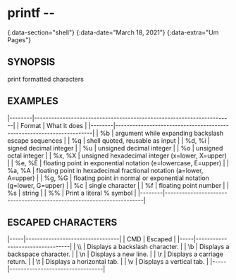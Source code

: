# printf --
{:data-section="shell"}
{:data-date="March 18, 2021"}
{:data-extra="Um Pages"}

## SYNOPSIS
print formatted characters

## EXAMPLES

|--------|----------------------------------------------------------------------|
| Format | What it does                                                         |
|--------|----------------------------------------------------------------------|
| %b     | argument while expanding backslash escape sequences                  |
| %q     | shell quoted, reusable as input                                      |
| %d, %i | signed decimal integer                                               |
| %u     | unsigned decimal integer                                             |
| %o     | unsigned octal integer                                               |
| %x, %X | unsigned hexadecimal integer (x=lower, X=upper)                      |
| %e, %E | floating point in exponential notation (e=lowercase, E=upper)        |
| %a, %A | floating point in hexadecimal fractional notation (a=lower, A=upper) |
| %g, %G | floating point in normal or exponential notation (g=lower, G=upper)  |
| %c     | single character                                                     |
| %f     | floating point number                                                |
| %s     | string                                                               |
| %%     | Print a literal % symbol                                             |
|--------|----------------------------------------------------------------------|

## ESCAPED CHARACTERS

|-----|---------------------------------|
| CMD | Escaped                         |
|-----|---------------------------------|
| \\\ | Displays a backslash character. |
| \b  | Displays a backspace character. |
| \n  | Displays a new line.            |
| \r  | Displays a carriage return.     |
| \t  | Displays a horizontal tab.      |
| \v  | Displays a vertical tab.        |
|-----|---------------------------------|
